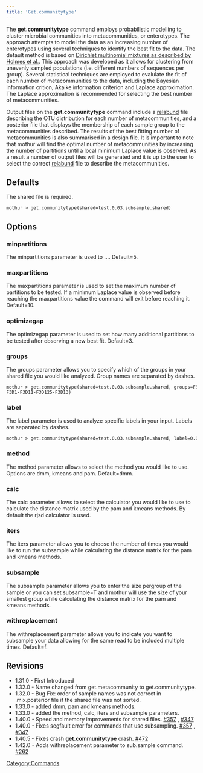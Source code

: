 ```yaml
---
title: 'Get.communitytype'
---
```

The **get.communitytype** command employs probabilistic modelling to cluster
microbial communities into metacommunities, or enterotypes. The approach
attempts to model the data as an increasing number of enterotypes using
several techniques to identify the best fit to the data. The default
method is based on [Dirichlet multinomial mixtures as described by
Holmes et
al.](https://journals.plos.org/plosone/article?id=10.1371/journal.pone.0030126).
This approach was developed as it allows for clustering from unevenly
sampled populations (i.e. different numbers of sequences per group).
Several statistical techniques are employed to evalulate the fit of each
number of metacommunities to the data, including the Bayesian
information crition, Akaike information criterion and Laplace
approximation. The Laplace approximation is recommended for selecting
the best number of metacommunities.

Output files on the **get.communitytype** command include a [
relabund](Relabund_file) file describing the OTU distribution
for each number of metacommunities, and a posterior file that displays
the membership of each sample group to the metacommunities described.
The results of the best fitting number of metacommunities is also
summarised in a design file. It is important to note that mothur will
find the optimal number of metacommunities by increasing the number of
partitions until a local minimum Laplace value is observed. As a result
a number of output files will be generated and it is up to the user to
select the correct [ relabund](Relabund_file) file to
describe the metacommunities.

## Defaults

The shared file is required.

    mothur > get.communitytype(shared=test.0.03.subsample.shared)

## Options

### minpartitions

The minpartitions parameter is used to \.... Default=5.

### maxpartitions

The maxpartitions parameter is used to set the maximum number of
partitions to be tested. If a minimum Laplace value is observed before
reaching the maxpartitions value the command will exit before reaching
it. Default=10.

### optimizegap

The optimizegap parameter is used to set how many additional partitions
to be tested after observing a new best fit. Default=3.

### groups

The groups parameter allows you to specify which of the groups in your
shared file you would like analyzed. Group names are separated by
dashes.

    mothur > get.communitytype(shared=test.0.03.subsample.shared, groups=F3D0-F3D1-F3D11-F3D125-F3D13)

### label

The label parameter is used to analyze specific labels in your input.
Labels are separated by dashes.

    mothur > get.communitytype(shared=test.0.03.subsample.shared, label=0.03)

### method

The method parameter allows to select the method you would like to use.
Options are dmm, kmeans and pam. Default=dmm.

### calc

The calc parameter allows to select the calculator you would like to use
to calculate the distance matrix used by the pam and kmeans methods. By
default the rjsd calculator is used.

### iters

The iters parameter allows you to choose the number of times you would
like to run the subsample while calculating the distance matrix for the
pam and kmeans methods.

### subsample

The subsample parameter allows you to enter the size pergroup of the
sample or you can set subsample=T and mothur will use the size of your
smallest group while calculating the distance matrix for the pam and
kmeans methods.

### withreplacement

The withreplacement parameter allows you to indicate you want to
subsample your data allowing for the same read to be included multiple
times. Default=f.

## Revisions

-   1.31.0 - First Introduced
-   1.32.0 - Name changed from get.metacommunity to get.communitytype.
-   1.32.0 - Bug Fix: order of sample names was not correct in
    .mix.posterior file if the shared file was not sorted.
-   1.33.0 - added dmm, pam and kmeans methods.
-   1.33.0 - added the method, calc, iters and subsample parameters.
-   1.40.0 - Speed and memory improvements for shared files.
    [\#357](https://github.com/mothur/mothur/issues/357) ,
    [\#347](https://github.com/mothur/mothur/issues/347)
-   1.40.0 - Fixes segfault error for commands that use subsampling.
    [\#357](https://github.com/mothur/mothur/issues/357) ,
    [\#347](https://github.com/mothur/mothur/issues/347)
-   1.40.5 - Fixes crash **get.communitytype** crash.
    [\#472](https://github.com/mothur/mothur/issues/472)
-   1.42.0 - Adds withreplacement parameter to sub.sample command.
    [\#262](https://github.com/mothur/mothur/issues/262)

[Category:Commands](Category:Commands)
